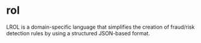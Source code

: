 # rol
LROL is a domain-specific language that simplifies the creation of fraud/risk detection rules by using a structured JSON-based format.
